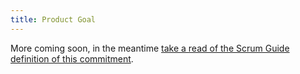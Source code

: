 ```yaml
---
title: Product Goal
---
```


More coming soon, in the meantime [take a read of the Scrum Guide definition of this commitment](./artifacts/pbl#commitment-product-goal).

